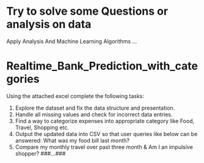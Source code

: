 # Try to solve some Questions or analysis on data 
Apply Analysis And Machine Learning Algorithms
...
# Realtime_Bank_Prediction_with_categories
Using the attached excel complete the following tasks:  
1. Explore the dataset and fix the data structure and presentation. 
2. Handle all missing values and check for incorrect data entries. 
3. Find a way to categorize expenses into appropriate category like Food, Travel, Shopping etc. 
4. Output the updated data into CSV so that user queries like below can be answered: What was my food bill last month?
5. Compare my monthly travel over past three month & Am I an impulsive shopper?
###...###
